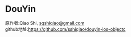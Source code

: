 # DouYin
原作者:Qiao Shi, [sqshiqiao@gmail.com](sqshiqiao@gmail.com)  
github地址:https://github.com/sshiqiao/douyin-ios-objectc
